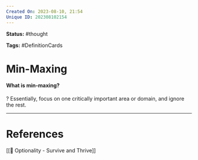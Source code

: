 ```yaml
---
Created On: 2023-08-10, 21:54
Unique ID: 202308102154
---
```

**Status:** #thought 

**Tags:**  #DefinitionCards 

# Min-Maxing

#### What is min-maxing? 
?
Essentially, focus on one critically important area or domain, and ignore the rest. 
<!--SR:!2023-11-07,51,250-->





---
# References
[[📗 Optionality - Survive and Thrive]]